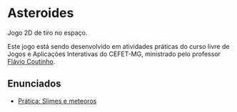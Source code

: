 # Asteroides

Jogo 2D de tiro no espaço.

Este jogo está sendo desenvolvido em atividades práticas do curso livre de Jogos e Aplicações Interativas do CEFET-MG, ministrado pelo professor [Flávio Coutinho](https://github.com/fegemo).

## Enunciados

-   [Prática: Slimes e meteoros](docs/Prática:%20Slimes%20e%20meteoros.md)
